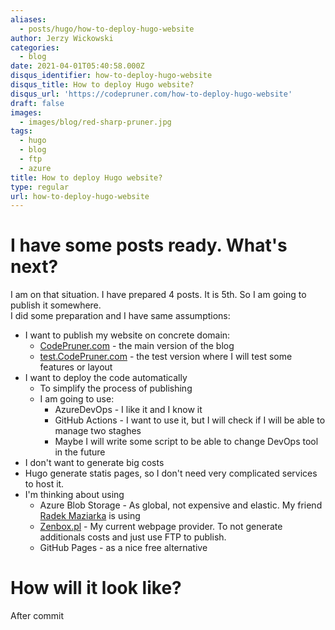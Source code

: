 ```yaml
---
aliases:
  - posts/hugo/how-to-deploy-hugo-website
author: Jerzy Wickowski
categories:
  - blog
date: 2021-04-01T05:40:58.000Z
disqus_identifier: how-to-deploy-hugo-website
disqus_title: How to deploy Hugo website?
disqus_url: 'https://codepruner.com/how-to-deploy-hugo-website'
draft: false
images:
  - images/blog/red-sharp-pruner.jpg
tags:
  - hugo
  - blog
  - ftp
  - azure
title: How to deploy Hugo website?
type: regular
url: how-to-deploy-hugo-website
---
```


# I have some posts ready. What's next?
I am on that situation. I have prepared 4 posts. It is 5th. So I am going to publish it somewhere.  
I did some preparation and I have same assumptions:

* I want to publish my website on concrete domain:
  * [CodePruner.com](https://CodePruner.com) - the main version of the blog
  * [test.CodePruner.com](https://test.CodePruner.com) - the test version where I will test some features or layout
* I want to deploy the code automatically
  * To simplify the process of publishing
  * I am going to use: 
    * AzureDevOps - I like it and I know it
    * GitHub Actions - I want to use it, but I will check if I will be able to manage two staghes
    * Maybe I will write some script to be able to change DevOps tool in the future
* I don't want to generate big costs
* Hugo generate statis pages, so I don't need very complicated services to host it. 
* I'm thinking about using
  * Azure Blob Storage - As global, not expensive and elastic. My friend [Radek Maziarka](https://radekmaziarka.pl/) is using
  * [Zenbox.pl](https:/zenbox.pl) - My current webpage provider. To not generate additionals costs and just use FTP to publish.
  * GitHub Pages - as a nice free alternative 

# How will it look like?
After commit 

